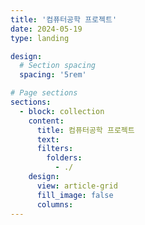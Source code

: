 ```yaml
---
title: '컴퓨터공학 프로젝트'
date: 2024-05-19
type: landing

design:
  # Section spacing
  spacing: '5rem'

# Page sections
sections:
  - block: collection
    content:
      title: 컴퓨터공학 프로젝트
      text: 
      filters:
        folders:
          - ./
    design:
      view: article-grid
      fill_image: false
      columns: 
---
```

